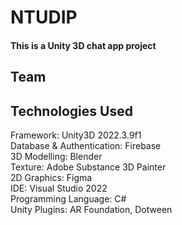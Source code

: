 # NTUDIP
  
#### This is a Unity 3D chat app project 
  
## Team  
<put names here>  
  
## Technologies Used  
Framework: Unity3D 2022.3.9f1  
Database & Authentication: Firebase  
3D Modelling: Blender  
Texture: Adobe Substance 3D Painter  
2D Graphics: Figma  
IDE: Visual Studio 2022  
Programming Language: C#  
Unity Plugins: AR Foundation, Dotween  
